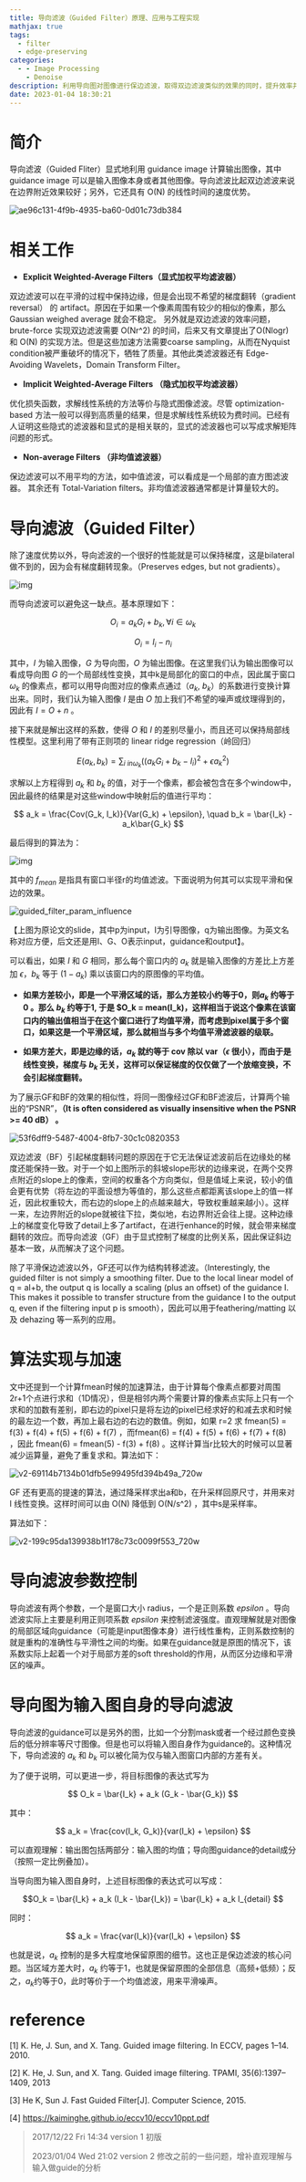 ```yaml
---
title: 导向滤波（Guided Filter）原理、应用与工程实现
mathjax: true
tags:
  - filter
  - edge-preserving
categories:
  - - Image Processing
    - Denoise
description: 利用导向图对图像进行保边滤波，取得双边滤波类似的效果的同时，提升效率并避免梯度翻转等artefact。
date: 2023-01-04 18:30:21
---
```


# 简介

导向滤波（Guided Fliter）显式地利用 guidance image 计算输出图像，其中 guidance image 可以是输入图像本身或者其他图像。导向滤波比起双边滤波来说在边界附近效果较好；另外，它还具有 O(N) 的线性时间的速度优势。

![ae96c131-4f9b-4935-ba60-0d01c73db384](ae96c131-4f9b-4935-ba60-0d01c73db384.png)



# 相关工作

- **Explicit Weighted-Average Filters（显式加权平均滤波器）**

双边滤波可以在平滑的过程中保持边缘，但是会出现不希望的梯度翻转（gradient reversal） 的 artifact。原因在于如果一个像素周围有较少的相似的像素，那么Gaussian  weighed average 就会不稳定。 另外就是双边滤波的效率问题，brute-force 实现双边滤波需要 O(Nr^2)  的时间，后来又有文章提出了O(Nlogr) 和 O(N) 的实现方法。但是这些加速方法需要coarse sampling，从而在Nyquist  condition被严重破坏的情况下，牺牲了质量。其他此类滤波器还有 Edge-Avoiding Wavelets，Domain  Transform Filter。

- **Implicit Weighted-Average Filters （隐式加权平均滤波器）**

优化损失函数，求解线性系统的方法等价与隐式图像滤波。尽管 optimization-based 方法一般可以得到高质量的结果，但是求解线性系统较为费时间。已经有人证明这些隐式的滤波器和显式的是相关联的，显式的滤波器也可以写成求解矩阵问题的形式。

- **Non-average Filters （非均值滤波器）**

保边滤波可以不用平均的方法，如中值滤波，可以看成是一个局部的直方图滤波器。 其余还有 Total-Variation filters。非均值滤波器通常都是计算量较大的。



# 导向滤波（Guided Filter）

除了速度优势以外，导向滤波的一个很好的性能就是可以保持梯度，这是bilateral做不到的，因为会有梯度翻转现象。（Preserves edges, but not gradients）。

![img](v2-4fefe1babc940218364d62939dac34c5_720w.webp)

而导向滤波可以避免这一缺点。基本原理如下：

$$ O_i = a_k G_i + b_k, \forall i \in \omega_k $$

$$ O_i = I_i - n_i $$

其中，$I$ 为输入图像，$G$ 为导向图，$O$ 为输出图像。在这里我们认为输出图像可以看成导向图 $G$ 的一个局部线性变换，其中k是局部化的窗口的中点，因此属于窗口 $\omega_k$  的像素点，都可以用导向图对应的像素点通过（$a_k$, $b_k$）的系数进行变换计算出来。同时，我们认为输入图像 $I$ 是由 $O$  加上我们不希望的噪声或纹理得到的，因此有 $I = O + n$ 。

接下来就是解出这样的系数，使得 $O$ 和 $I$ 的差别尽量小，而且还可以保持局部线性模型。这里利用了带有正则项的 linear ridge regression（岭回归）

$$ E(a_k, b_k) = \sum_{i \ in \omega_k}((a_k G_i + b_k - I_i)^2 + \epsilon a_k^2) $$

求解以上方程得到 $a_k$ 和 $b_k$ 的值，对于一个像素，都会被包含在多个window中，因此最终的结果是对这些window中映射后的值进行平均：

$$ a_k = \frac{Cov(G_k, I_k)}{Var(G_k) + \epsilon}, \quad b_k = \bar{I_k} - a_k\bar{G_k} $$

最后得到的算法为：

![img](v2-8b44dad903656926a0748acaa5530d56_720w.webp)

其中的 $f_{mean}$ 是指具有窗口半径r的均值滤波。下面说明为何其可以实现平滑和保边的效果。

![guided_filter_param_influence](guided_filter_param_influence.png)

【上图为原论文的slide，其中p为input，I为引导图像，q为输出图像。为英文名称对应方便，后文还是用I、G、O表示input，guidance和output】。

可以看出，如果 $I$ 和 $G$ 相同，那么每个窗口内的 $a_k$ 就是输入图像的方差比上方差加 $\epsilon$，$b_k$ 等于 $(1 - a_k)$ 乘以该窗口内的原图像的平均值。



- **如果方差较小，即是一个平滑区域的话，那么方差较小约等于0，则$a_k$ 约等于 0 。那么 $b_k$ 约等于1, 于是 $O_k =  mean(I_k)，这样相当于说这个像素在该窗口内的输出值相当于在这个窗口进行了均值平滑，而考虑到pixel属于多个窗口，如果这是一个平滑区域，那么就相当与多个均值平滑滤波器的级联。**



- **如果方差大，即是边缘的话，$a_k$ 就约等于 cov 除以 var（$\epsilon$ 很小），而由于是线性变换，梯度与 $b_k$ 无关，这样可以保证梯度的仅仅做了一个放缩变换，不会引起梯度翻转。**



为了展示GF和BF的效果的相似性，将同一图像经过GF和BF滤波后，计算两个输出的“PSNR”，**（It is often considered as visually insensitive when the PSNR >= 40 dB） 。**



![53f6dff9-5487-4004-8fb7-30c1c0820353](53f6dff9-5487-4004-8fb7-30c1c0820353.png)

双边滤波（BF）引起梯度翻转问题的原因在于它无法保证滤波前后在边缘处的梯度还能保持一致。对于一个如上图所示的斜坡slope形状的边缘来说，在两个交界点附近的slope上的像素，空间的权重各个方向类似，但是值域上来说，较小的值会更有优势（将左边的平面设想为等值的，那么这些点都距离该slope上的值一样近，因此权重较大，而右边的slope上的点越来越大，导致权重越来越小）。这样一来，左边界附近的slope就被往下拉，类似地，右边界附近会往上提。这种边缘上的梯度变化导致了detail上多了artifact，在进行enhance的时候，就会带来梯度翻转的效应。而导向滤波（GF）由于显式控制了梯度的比例关系，因此保证斜边基本一致，从而解决了这个问题。

除了平滑保边滤波以外，GF还可以作为结构转移滤波。（Interestingly, the  guided filter is not simply a smoothing filter. Due to the local linear  model of q = aI+b, the output q is locally a scaling (plus an offset) of the guidance I. This makes it possible to transfer structure from the  guidance I to the output q, even if the filtering input p is  smooth），因此可以用于feathering/matting 以及 dehazing 等一系列的应用。



# 算法实现与加速

文中还提到一个计算fmean时候的加速算法，由于计算每个像素点都要对周围2r+1个点进行求和（1D情况），但是相邻内两个需要计算的像素点实际上只有一个求和的加数有差别，即右边的pixel只是将左边的pixel已经求好的和减去求和时候的最左边一个数，再加上最右边的右边的数值。例如，如果 r=2 求 fmean(5) = f(3) + f(4) + f(5) + f(6) + f(7) ，而fmean(6) = f(4) +  f(5) + f(6) + f(7) + f(8) ，因此 fmean(6) = fmean(5) - f(3) + f(8)  。这样计算当r比较大的时候可以显著减少运算量，避免了重复求和。算法如下：

![v2-69114b7134b01dfb5e99495fd394b49a_720w](v2-69114b7134b01dfb5e99495fd394b49a_720w.png)

GF 还有更高的提速的算法，通过降采样求出a和b，在升采样回原尺寸，并用来对 I 线性变换。这样时间可以由 O(N) 降低到 O(N/s^2) ，其中s是采样率。

算法如下：

![v2-199c95da139938b1f178c73c0099f553_720w](v2-199c95da139938b1f178c73c0099f553_720w.webp)



# 导向滤波参数控制

导向滤波有两个参数，一个是窗口大小 radius，一个是正则系数 $epsilon$ 。导向滤波实际上主要是利用正则项系数 $epsilon$ 来控制滤波强度。直观理解就是对图像的局部区域向guidance（可能是input图像本身）进行线性重构，正则系数控制的就是重构的准确性与平滑性之间的均衡。如果在guidance就是原图的情况下，该系数实际上起着一个对于局部方差的soft threshold的作用，从而区分边缘和平滑区的噪声。



# 导向图为输入图自身的导向滤波

导向滤波的guidance可以是另外的图，比如一个分割mask或者一个经过颜色变换后的低分辨率等尺寸图像。但是也可以将输入图自身作为guidance的。这种情况下，导向滤波的 $a_k$ 和 $b_k$ 可以被化简为仅与输入图窗口内部的方差有关。

为了便于说明，可以更进一步，将目标图像的表达式写为

$$ O_k = \bar{I_k} + a_k (G_k - \bar{G_k}) $$

其中：

$$ a_k = \frac{cov(I_k, G_k)}{var(I_k) + \epsilon} $$

可以直观理解：输出图包括两部分：输入图的均值；导向图guidance的detail成分（按照一定比例叠加）。

当导向图为输入图自身时，上述目标图像的表达式可以写成：

$$O_k = \bar{I_k} + a_k (I_k - \bar{I_k}) = \bar{I_k} + a_k I_{detail} $$

同时：

$$ a_k = \frac{var(I_k)}{var(I_k) + \epsilon} $$

也就是说，$a_k$ 控制的是多大程度地保留原图的细节。这也正是保边滤波的核心问题。当区域方差大时，$a_k$ 约等于1，也就是保留原图的全部信息（高频+低频）；反之，$a_k$约等于0，此时等价于一个均值滤波，用来平滑噪声。



# reference

[1] K. He, J. Sun, and X. Tang. Guided image filtering. In ECCV, pages 1–14. 2010.

[2] K. He, J. Sun, and X. Tang. Guided image filtering. TPAMI, 35(6):1397–1409, 2013

[3] He K, Sun J. Fast Guided Filter[J]. Computer Science, 2015.

[4] https://kaiminghe.github.io/eccv10/eccv10ppt.pdf



> 2017/12/22 Fri 14:34 version 1 初版
>
> 2023/01/04 Wed 21:02 version 2 修改之前的一些问题，增补直观理解与输入做guide的分析







